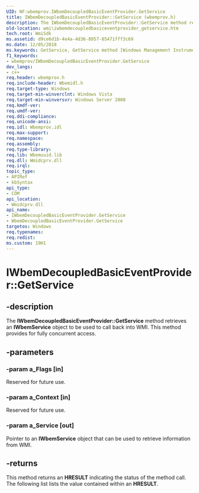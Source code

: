 ```yaml
---
UID: NF:wbemprov.IWbemDecoupledBasicEventProvider.GetService
title: IWbemDecoupledBasicEventProvider::GetService (wbemprov.h)
description: The IWbemDecoupledBasicEventProvider::GetService method retrieves an IWbemService object to be used to call back into WMI. This method provides for fully concurrent access.
old-location: wmi\iwbemdecoupledbasiceventprovider_getservice.htm
tech.root: WmiSdk
ms.assetid: d9ce6d1b-4e4a-4d36-8957-85471fff3c69
ms.date: 12/05/2018
ms.keywords: GetService, GetService method [Windows Management Instrumentation], GetService method [Windows Management Instrumentation],IWbemDecoupledBasicEventProvider interface, GetService method [Windows Management Instrumentation],WbemDecoupledBasicEventProvider object, IWbemDecoupledBasicEventProvider interface [Windows Management Instrumentation],GetService method, IWbemDecoupledBasicEventProvider.GetService, IWbemDecoupledBasicEventProvider::GetService, WbemDecoupledBasicEventProvider object [Windows Management Instrumentation],GetService method, _hmm_iwbemdecoupledbasiceventprovider_getservice, wbemprov/IWbemDecoupledBasicEventProvider::GetService, wmi.iwbemdecoupledbasiceventprovider_getservice
f1_keywords:
- wbemprov/IWbemDecoupledBasicEventProvider.GetService
dev_langs:
- c++
req.header: wbemprov.h
req.include-header: Wbemidl.h
req.target-type: Windows
req.target-min-winverclnt: Windows Vista
req.target-min-winversvr: Windows Server 2008
req.kmdf-ver: 
req.umdf-ver: 
req.ddi-compliance: 
req.unicode-ansi: 
req.idl: Wbemprov.idl
req.max-support: 
req.namespace: 
req.assembly: 
req.type-library: 
req.lib: Wbemuuid.lib
req.dll: Wmidcprv.dll
req.irql: 
topic_type:
- APIRef
- kbSyntax
api_type:
- COM
api_location:
- Wmidcprv.dll
api_name:
- IWbemDecoupledBasicEventProvider.GetService
- WbemDecoupledBasicEventProvider.GetService
targetos: Windows
req.typenames: 
req.redist: 
ms.custom: 19H1
---
```


# IWbemDecoupledBasicEventProvider::GetService


## -description


The 
<b>IWbemDecoupledBasicEventProvider::GetService</b> method retrieves an <b>IWbemService</b> object to be used to call back into WMI. This method provides for fully concurrent access.


## -parameters




### -param a_Flags [in]

Reserved for future use.


### -param a_Context [in]

Reserved for future use.


### -param a_Service [out]

Pointer to an <b>IWbemService</b> object that can be used to retrieve information from WMI.


## -returns



This method returns an <b>HRESULT</b> indicating the status of the method call. The following list lists the value contained within an <b>HRESULT</b>.



